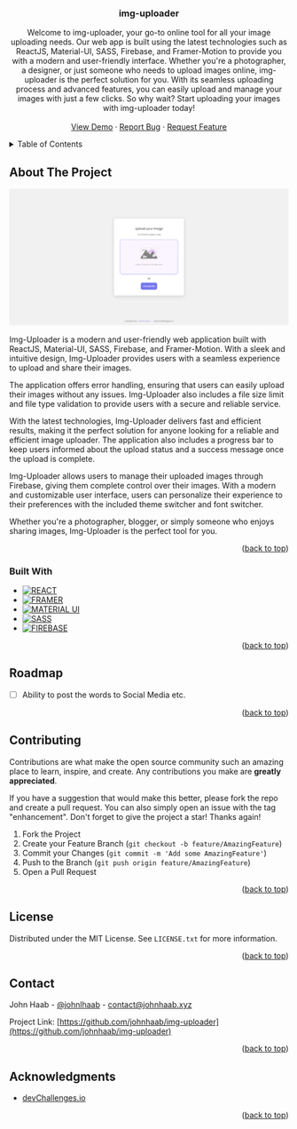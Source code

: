<a name="readme-top"></a>
<!-- PROJECT SHIELDS -->

<!--
[![Contributors][contributors-shield]][contributors-url]
[![Forks][forks-shield]][forks-url]
[![Stargazers][stars-shield]][stars-url]
[![Issues][issues-shield]][issues-url]
-->




<!-- PROJECT LOGO -->

<h3 align="center">img-uploader</h3>

  <p align="center">
    Welcome to img-uploader, your go-to online tool for all your image uploading needs. Our web app is built using the latest technologies such as ReactJS, Material-UI, SASS, Firebase, and Framer-Motion to provide you with a modern and user-friendly interface. Whether you're a photographer, a designer, or just someone who needs to upload images online, img-uploader is the perfect solution for you. With its seamless uploading process and advanced features, you can easily upload and manage your images with just a few clicks. So why wait? Start uploading your images with img-uploader today!
    <br />
    <br />
    <a href="https://adorable-queijadas-105dcd.netlify.app/">View Demo</a>
    ·
    <a href="https://github.com/johnhaab/img-uploader">Report Bug</a>
    ·
    <a href="https://github.com/johnhaab/img-uploader">Request Feature</a>
  </p>
</div>



<!-- TABLE OF CONTENTS -->
<details>
  <summary>Table of Contents</summary>
  <ol>
    <li>
      <a href="#about-the-project">About The Project</a>
      <ul>
        <li><a href="#built-with">Built With</a></li>
      </ul>
    </li>
    <li><a href="#usage">Usage</a></li>
    <li><a href="#roadmap">Roadmap</a></li>
    <li><a href="#contributing">Contributing</a></li>
    <li><a href="#license">License</a></li>
    <li><a href="#contact">Contact</a></li>
    <li><a href="#acknowledgments">Acknowledgments</a></li>
  </ol>
</details>



<!-- ABOUT THE PROJECT -->
## About The Project

![product-screenshot](/123123213213.png)

Img-Uploader is a modern and user-friendly web application built with ReactJS, Material-UI, SASS, Firebase, and Framer-Motion. With a sleek and intuitive design, Img-Uploader provides users with a seamless experience to upload and share their images.

The application offers error handling, ensuring that users can easily upload their images without any issues. Img-Uploader also includes a file size limit and file type validation to provide users with a secure and reliable service.

With the latest technologies, Img-Uploader delivers fast and efficient results, making it the perfect solution for anyone looking for a reliable and efficient image uploader. The application also includes a progress bar to keep users informed about the upload status and a success message once the upload is complete.

Img-Uploader allows users to manage their uploaded images through Firebase, giving them complete control over their images. With a modern and customizable user interface, users can personalize their experience to their preferences with the included theme switcher and font switcher.

Whether you're a photographer, blogger, or simply someone who enjoys sharing images, Img-Uploader is the perfect tool for you.

<p align="right">(<a href="#readme-top">back to top</a>)</p>



### Built With

* [![REACT][REACT-img]][REACT-url]
* [![FRAMER][FRAMER-img]][FRAMER-url]
* [![MATERIAL UI][MUI-img]][MUI-url]
* [![SASS][SASS-img]][SASS-url]
* [![FIREBASE][FIREBASE-img]][FIREBASE-url]

<p align="right">(<a href="#readme-top">back to top</a>)</p>


<!-- ROADMAP -->
## Roadmap

- [ ] Ability to post the words to Social Media etc.

<p align="right">(<a href="#readme-top">back to top</a>)</p>



<!-- CONTRIBUTING -->
## Contributing

Contributions are what make the open source community such an amazing place to learn, inspire, and create. Any contributions you make are **greatly appreciated**.

If you have a suggestion that would make this better, please fork the repo and create a pull request. You can also simply open an issue with the tag "enhancement".
Don't forget to give the project a star! Thanks again!

1. Fork the Project
2. Create your Feature Branch (`git checkout -b feature/AmazingFeature`)
3. Commit your Changes (`git commit -m 'Add some AmazingFeature'`)
4. Push to the Branch (`git push origin feature/AmazingFeature`)
5. Open a Pull Request

<p align="right">(<a href="#readme-top">back to top</a>)</p>



<!-- LICENSE -->
## License

Distributed under the MIT License. See `LICENSE.txt` for more information.

<p align="right">(<a href="#readme-top">back to top</a>)</p>



<!-- CONTACT -->
## Contact

John Haab - [@johnlhaab](https://twitter.com/johnlhaab) - contact@johnhaab.xyz

Project Link: [https://github.com/johnhaab/img-uploader](https://github.com/johnhaab/img-uploader)

<p align="right">(<a href="#readme-top">back to top</a>)</p>



<!-- ACKNOWLEDGMENTS -->
## Acknowledgments

* [devChallenges.io](https://devchallenges.io/)

<p align="right">(<a href="#readme-top">back to top</a>)</p>



<!-- MARKDOWN LINKS & IMAGES -->
[contributors-shield]: https://img.shields.io/github/contributors/github_username/repo_name.svg?style=for-the-badge
[contributors-url]: https://github.com/johnhaab/Quotify/graphs/contributors
[forks-shield]: https://img.shields.io/github/forks/github_username/repo_name.svg?style=for-the-badge
[forks-url]: https://github.com/johnhaab/Quotify/network/members
[stars-shield]: https://img.shields.io/github/stars/github_username/repo_name.svg?style=for-the-badge
[stars-url]: https://github.com/johnhaab/Quotify/stargazers
[issues-shield]: https://img.shields.io/github/issues/github_username/repo_name.svg?style=for-the-badge
[issues-url]: https://github.com/johnhaab/Quotify/issues
[license-shield]: https://img.shields.io/github/license/github_username/repo_name.svg?style=for-the-badge
[license-url]: https://github.com/github_username/repo_name/blob/master/LICENSE.txt


[FIREBASE-img]: https://img.shields.io/badge/Firebase-039BE5?style=for-the-badge&logo=Firebase&logoColor=white
[FIREBASE-url]: https://firebase.google.com/


[REACT-img]: https://img.shields.io/badge/React-20232A?style=for-the-badge&logo=react&logoColor=61DAFB
[REACT-url]: https://reactjs.org/

[FRAMER-img]: https://img.shields.io/badge/Framer-black?style=for-the-badge&logo=framer&logoColor=blue
[FRAMER-url]: https://www.framer.com/

[MUI-img]: https://img.shields.io/badge/Material--UI-0081CB?style=for-the-badge&logo=material-ui&logoColor=white
[MUI-url]: https://mui.com/

[SASS-img]: https://img.shields.io/badge/Sass-CC6699?style=for-the-badge&logo=sass&logoColor=white
[SASS-url]: https://sass-lang.com/
